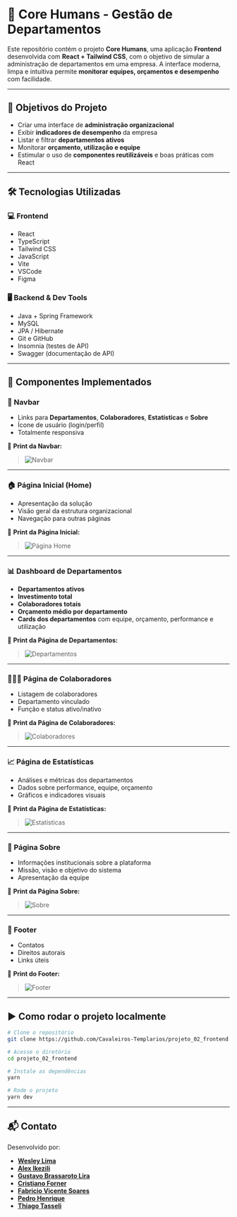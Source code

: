 
# 🏢 Core Humans - Gestão de Departamentos


Este repositório contém o projeto **Core Humans**, uma aplicação **Frontend** desenvolvida com **React + Tailwind CSS**, com o objetivo de simular a administração de departamentos em uma empresa. A interface moderna, limpa e intuitiva permite **monitorar equipes, orçamentos e desempenho** com facilidade.

---

## 📌 Objetivos do Projeto

- Criar uma interface de **administração organizacional**
- Exibir **indicadores de desempenho** da empresa
- Listar e filtrar **departamentos ativos**
- Monitorar **orçamento, utilização e equipe**
- Estimular o uso de **componentes reutilizáveis** e boas práticas com React

---

## 🛠️ Tecnologias Utilizadas

### 💻 Frontend

- React  
- TypeScript  
- Tailwind CSS  
- JavaScript  
- Vite  
- VSCode  
- Figma  

### 🖥️ Backend & Dev Tools  

- Java + Spring Framework  
- MySQL  
- JPA / Hibernate  
- Git e GitHub  
- Insomnia (testes de API)  
- Swagger (documentação de API)

---

## 📂 Componentes Implementados

### 🧭 Navbar

- Links para **Departamentos**, **Colaboradores**, **Estatísticas** e **Sobre**
- Ícone de usuário (login/perfil)
- Totalmente responsiva

📸 **Print da Navbar:**  
> ![Navbar](https://github.com/user-attachments/assets/6fee8d7f-8880-4106-a2af-6c76dcbba0c3)

---

### 🏠 Página Inicial (Home)

- Apresentação da solução
- Visão geral da estrutura organizacional
- Navegação para outras páginas

📸 **Print da Página Inicial:**  
> ![Página Home](https://github.com/user-attachments/assets/5471cd4c-6807-4e06-8120-cd7eab5bdb3d)

---

### 📊 Dashboard de Departamentos

- **Departamentos ativos**
- **Investimento total**
- **Colaboradores totais**
- **Orçamento médio por departamento**
- **Cards dos departamentos** com equipe, orçamento, performance e utilização

📸 **Print da Página de Departamentos:**  
> ![Departamentos](https://github.com/user-attachments/assets/3c34e501-afb6-48be-b111-3a6ff65df6b9)

---

### 🧑‍🤝‍🧑 Página de Colaboradores

- Listagem de colaboradores
- Departamento vinculado
- Função e status ativo/inativo

📸 **Print da Página de Colaboradores:**  
> ![Colaboradores](https://github.com/user-attachments/assets/f9d1bc76-b782-4132-856f-3e8f6611d1fd)

---

### 📈 Página de Estatísticas

- Análises e métricas dos departamentos
- Dados sobre performance, equipe, orçamento
- Gráficos e indicadores visuais

📸 **Print da Página de Estatísticas:**  
> ![Estatísticas](https://github.com/user-attachments/assets/a62f57b6-aca2-427a-b055-7763eac5bb4c)

---

### 📖 Página Sobre

- Informações institucionais sobre a plataforma
- Missão, visão e objetivo do sistema
- Apresentação da equipe

📸 **Print da Página Sobre:**  
> ![Sobre](https://github.com/user-attachments/assets/dc701282-080f-453c-b0e3-4669cd97629d)

---

### 📎 Footer

- Contatos
- Direitos autorais
- Links úteis

📸 **Print do Footer:**  
> ![Footer](https://github.com/user-attachments/assets/0d8392ef-8be0-4834-a4fe-bcb5d7558d04)

---

## ▶️ Como rodar o projeto localmente

```bash
# Clone o repositório
git clone https://github.com/Cavaleiros-Templarios/projeto_02_frontend.git

# Acesse o diretório
cd projeto_02_frontend

# Instale as dependências
yarn

# Rode o projeto
yarn dev
```

---

## 📬 Contato

Desenvolvido por:

- [**Wesley Lima**](https://github.com/Wezzlim)  
- [**Alex Ikezili**](https://github.com/alexikezili)  
- [**Gustavo Brassaroto Lira**](https://github.com/Brassaroto)  
- [**Cristiano Forner**](https://github.com/cristianoforner)  
- [**Fabricio Vicente Soares**](https://github.com/Fabriciovics)  
- [**Pedro Henrique**](https://github.com/phccoelho)  
- [**Thiago Tasseli**](https://github.com/tasselii)
